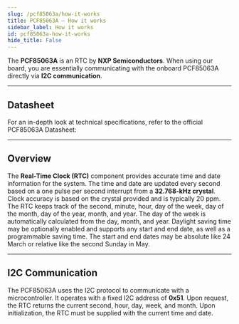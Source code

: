 ```yaml
---
slug: /pcf85063a/how-it-works 
title: PCF85063A – How it works
sidebar_label: How it works
id: pcf85063a-how-it-works 
hide_title: False
---  
```


The **PCF85063A** is an RTC by **NXP Semiconductors**. When using our board, you are essentially communicating with the onboard PCF85063A directly via **I2C communication**.

<CenteredImage src="/img/pcf85063a/onboard.webp" alt="PCF85063A onboard" caption="PCF85063A onboard" />

---

## Datasheet

For an in-depth look at technical specifications, refer to the official PCF85063A Datasheet:  

<QuickLink  
  title="PCF85063A Datasheet"  
  description="Detailed technical documentation for the PCF85063A RTC"  
  url="https://soldered.com/productdata/2022/03/Soldered_PCF85063A_datasheet.pdf"  
/>  

---

## Overview

The **Real-Time Clock (RTC)** component provides accurate time and date information for the system. The time and date are updated every second based on a one pulse per second interrupt from a **32.768-kHz crystal**. Clock accuracy is based on the crystal provided and is typically 20 ppm.
The RTC keeps track of the second, minute, hour, day of the week, day of the month, day of the year, month, and year. The day of the week is automatically calculated from the day, month, and year. Daylight saving time may be optionally enabled and supports any start and end date, as well as a programmable saving time. The start and end dates may be absolute like 24 March or relative like the second Sunday in May.

---

## I2C Communication

The PCF85063A uses the I2C protocol to communicate with a microcontroller. It operates with a fixed I2C address of **0x51**. Upon request, the RTC returns the current second, hour, day, week, and month. Upon initialization, the RTC must be supplied with the current time and date.
